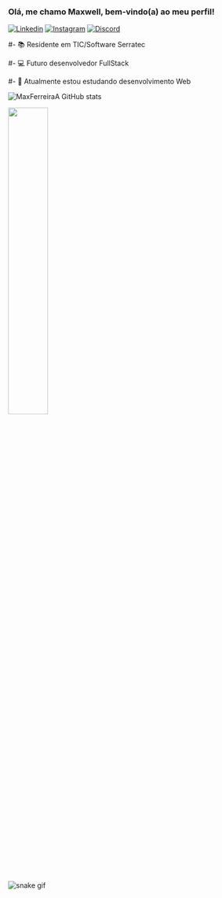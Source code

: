 ### Olá, me chamo Maxwell, bem-vindo(a) ao meu perfil!

[![Linkedin](https://img.shields.io/badge/LinkedIn-0077B5?style=for-the-badge&logo=linkedin&logoColor=purple)](https://www.linkedin.com/in/maxwell-ferreira-b2a9a51b1/)
[![Instagram](https://img.shields.io/badge/Instagram-E4405F?style=for-the-badge&logo=instagram&logoColor=purple)](https://www.instagram.com/max_ferreira_araujo/)
[![Discord](https://img.shields.io/badge/Discord-7289DA?style=for-the-badge&logo=discord&logoColor=purple)](https://discord.com/channels/Max_Ferreira#6641)

#- 📚 Residente em TIC/Software Serratec

#- 💻 Futuro desenvolvedor FullStack 

#- 🌱 Atualmente estou estudando desenvolvimento Web

![MaxFerreiraA GitHub stats](https://github-readme-stats.vercel.app/api?username=MaxFerreiraA&show_icons=true&theme=tokyonight)
<div><img style="height: auto; width: 40%;" class="img" src="https://github-readme-stats.vercel.app/api/top-langs/?username=MaxFerreiraA&theme=tokyonight&langs_count=8&layout=compact&hide_border=true" /></div>

![snake gif](https://github.com/MaxFerreiraA/MaxFerreiraA/blob/output/github-contribution-grid-snake.svg)





